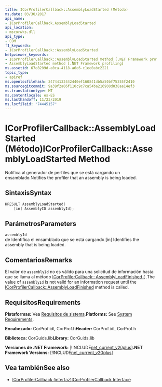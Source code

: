 ```yaml
---
title: ICorProfilerCallback::AssemblyLoadStarted (Método)
ms.date: 03/30/2017
api_name:
- ICorProfilerCallback.AssemblyLoadStarted
api_location:
- mscorwks.dll
api_type:
- COM
f1_keywords:
- ICorProfilerCallback::AssemblyLoadStarted
helpviewer_keywords:
- ICorProfilerCallback::AssemblyLoadStarted method [.NET Framework profiling]
- AssemblyLoadStarted method [.NET Framework profiling]
ms.assetid: 67e8209d-a0ca-4118-a6e6-c1ee0abc2221
topic_type:
- apiref
ms.openlocfilehash: 34744132442440ef160841db5a50bf75355f2410
ms.sourcegitcommit: 9a39f2a06f110c9c7ca54ba216900d038aa14ef3
ms.translationtype: MT
ms.contentlocale: es-ES
ms.lasthandoff: 11/23/2019
ms.locfileid: "74445157"
---
```

# <a name="icorprofilercallbackassemblyloadstarted-method"></a><span data-ttu-id="b0370-102">ICorProfilerCallback::AssemblyLoadStarted (Método)</span><span class="sxs-lookup"><span data-stu-id="b0370-102">ICorProfilerCallback::AssemblyLoadStarted Method</span></span>
<span data-ttu-id="b0370-103">Notifica al generador de perfiles que se está cargando un ensamblado.</span><span class="sxs-lookup"><span data-stu-id="b0370-103">Notifies the profiler that an assembly is being loaded.</span></span>  
  
## <a name="syntax"></a><span data-ttu-id="b0370-104">Sintaxis</span><span class="sxs-lookup"><span data-stu-id="b0370-104">Syntax</span></span>  
  
```cpp  
HRESULT AssemblyLoadStarted(  
    [in] AssemblyID assemblyId);  
```  
  
## <a name="parameters"></a><span data-ttu-id="b0370-105">Parámetros</span><span class="sxs-lookup"><span data-stu-id="b0370-105">Parameters</span></span>  
 `assemblyId`  
 <span data-ttu-id="b0370-106">de Identifica el ensamblado que se está cargando.</span><span class="sxs-lookup"><span data-stu-id="b0370-106">[in] Identifies the assembly that is being loaded.</span></span>  
  
## <a name="remarks"></a><span data-ttu-id="b0370-107">Comentarios</span><span class="sxs-lookup"><span data-stu-id="b0370-107">Remarks</span></span>  
 <span data-ttu-id="b0370-108">El valor de `assemblyId` no es válido para una solicitud de información hasta que se llama al método [ICorProfilerCallback:: AssemblyLoadFinished (](../../../../docs/framework/unmanaged-api/profiling/icorprofilercallback-assemblyloadfinished-method.md) .</span><span class="sxs-lookup"><span data-stu-id="b0370-108">The value of `assemblyId` is not valid for an information request until the [ICorProfilerCallback::AssemblyLoadFinished](../../../../docs/framework/unmanaged-api/profiling/icorprofilercallback-assemblyloadfinished-method.md) method is called.</span></span>  
  
## <a name="requirements"></a><span data-ttu-id="b0370-109">Requisitos</span><span class="sxs-lookup"><span data-stu-id="b0370-109">Requirements</span></span>  
 <span data-ttu-id="b0370-110">**Plataformas:** Vea [Requisitos de sistema](../../../../docs/framework/get-started/system-requirements.md).</span><span class="sxs-lookup"><span data-stu-id="b0370-110">**Platforms:** See [System Requirements](../../../../docs/framework/get-started/system-requirements.md).</span></span>  
  
 <span data-ttu-id="b0370-111">**Encabezado:** CorProf.idl, CorProf.h</span><span class="sxs-lookup"><span data-stu-id="b0370-111">**Header:** CorProf.idl, CorProf.h</span></span>  
  
 <span data-ttu-id="b0370-112">**Biblioteca:** CorGuids.lib</span><span class="sxs-lookup"><span data-stu-id="b0370-112">**Library:** CorGuids.lib</span></span>  
  
 <span data-ttu-id="b0370-113">**Versiones de .NET Framework:** [!INCLUDE[net_current_v20plus](../../../../includes/net-current-v20plus-md.md)]</span><span class="sxs-lookup"><span data-stu-id="b0370-113">**.NET Framework Versions:** [!INCLUDE[net_current_v20plus](../../../../includes/net-current-v20plus-md.md)]</span></span>  
  
## <a name="see-also"></a><span data-ttu-id="b0370-114">Vea también</span><span class="sxs-lookup"><span data-stu-id="b0370-114">See also</span></span>

- [<span data-ttu-id="b0370-115">ICorProfilerCallback (interfaz)</span><span class="sxs-lookup"><span data-stu-id="b0370-115">ICorProfilerCallback Interface</span></span>](../../../../docs/framework/unmanaged-api/profiling/icorprofilercallback-interface.md)
